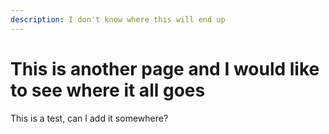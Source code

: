 ```yaml
---
description: I don't know where this will end up
---
```


# This is another page and I would like to see where it all goes

This is a test, can I add it somewhere?
